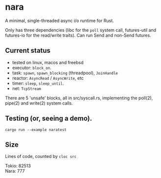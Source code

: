 # nara

A minimal, single-threaded async i/o runtime for Rust.

Only has three dependencies (libc for the `poll` system call, futures-util and futures-io
for the read/write traits). Can run Send and non-Send futures.

## Current status

- tested on linux, macos and freebsd
- executor: `block_on`.
- task: `spawn`, `spawn_blocking` (threadpool), `JoinHandle`
- reactor: `AsyncRead` / `AsyncWrite`, etc
- timer: `sleep`, `sleep_until`.
- net: `TcpStream`

There are 5 'unsafe' blocks, all in src/syscall.rs, implementing
the poll(2), pipe(2) and write(2) system calls.

## Testing (or, seeing a demo).

```
cargo run --example naratest
```

## Size
Lines of code, counted by `cloc src`

Tokio: 82513  
Nara:  777
